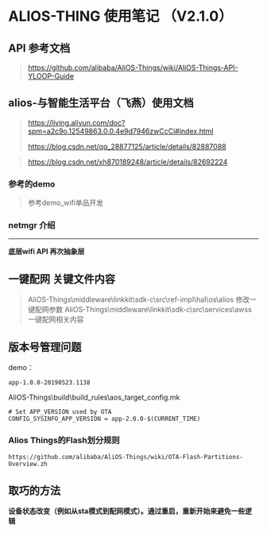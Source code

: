 # ALIOS-THING 使用笔记 （V2.1.0） #

## API 参考文档 ##

> https://github.com/alibaba/AliOS-Things/wiki/AliOS-Things-API-YLOOP-Guide

## alios-与智能生活平台（飞燕）使用文档 ##

> https://living.aliyun.com/doc?spm=a2c9o.12549863.0.0.4e9d7946zwCcCi#index.html
> 
> https://blog.csdn.net/qq_28877125/article/details/82887088

> https://blog.csdn.net/xh870189248/article/details/82692224

### 参考的demo ###

> 参考demo_wifi单品开发

### netmgr 介绍 ###
-----
**底层wifi API 再次抽象层**

## 一键配网 关键文件内容 ##

> AliOS-Things\middleware\linkkit\sdk-c\src\ref-impl\hal\os\alios 修改一键配网参数
> AliOS-Things\middleware\linkkit\sdk-c\src\services\awss 一键配网相关内容


## 版本号管理问题 ##
demo：

	app-1.0.0-20190523.1138

AliOS-Things\build\build_rules\aos_target_config.mk

	# Set APP_VERSION used by OTA
	CONFIG_SYSINFO_APP_VERSION = app-2.0.0-$(CURRENT_TIME)


### Alios Things的Flash划分规则 ###

	https://github.com/alibaba/AliOS-Things/wiki/OTA-Flash-Partitions-Overview.zh

## 取巧的方法 ##

**设备状态改变（例如从sta模式到配网模式）。通过重启，重新开始来避免一些逻辑**
